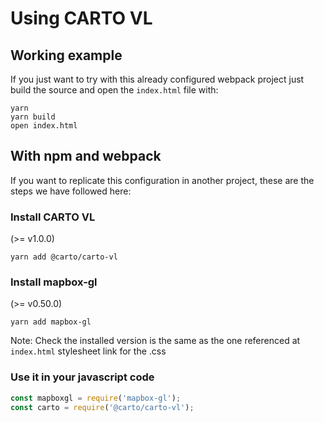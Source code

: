 # Using CARTO VL

## Working example
If you just want to try with this already configured webpack project just build the source and open the `index.html` file with:

    yarn
    yarn build
    open index.html

## With npm and webpack

If you want to replicate this configuration in another project, these are the steps we have followed here:

### Install CARTO VL
(>= v1.0.0)

    yarn add @carto/carto-vl

### Install mapbox-gl
(>= v0.50.0)

    yarn add mapbox-gl

Note: Check the installed version is the same as the one referenced at `index.html` stylesheet link for the .css

### Use it in your javascript code

```js
const mapboxgl = require('mapbox-gl');
const carto = require('@carto/carto-vl');
```

